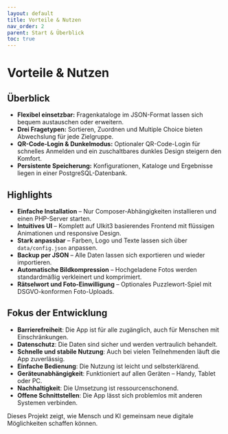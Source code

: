```yaml
---
layout: default
title: Vorteile & Nutzen
nav_order: 2
parent: Start & Überblick
toc: true
---
```


# Vorteile & Nutzen

## Überblick

- **Flexibel einsetzbar:** Fragenkataloge im JSON-Format lassen sich bequem austauschen oder erweitern.
- **Drei Fragetypen:** Sortieren, Zuordnen und Multiple Choice bieten Abwechslung für jede Zielgruppe.
- **QR-Code-Login & Dunkelmodus:** Optionaler QR-Code-Login für schnelles Anmelden und ein zuschaltbares dunkles Design steigern den Komfort.
- **Persistente Speicherung:** Konfigurationen, Kataloge und Ergebnisse liegen in einer PostgreSQL-Datenbank.

## Highlights

- **Einfache Installation** – Nur Composer-Abhängigkeiten installieren und einen PHP-Server starten.
- **Intuitives UI** – Komplett auf UIkit3 basierendes Frontend mit flüssigen Animationen und responsive Design.
- **Stark anpassbar** – Farben, Logo und Texte lassen sich über `data/config.json` anpassen.
- **Backup per JSON** – Alle Daten lassen sich exportieren und wieder importieren.
- **Automatische Bildkompression** – Hochgeladene Fotos werden standardmäßig verkleinert und komprimiert.
- **Rätselwort und Foto-Einwilligung** – Optionales Puzzlewort-Spiel mit DSGVO-konformen Foto-Uploads.

## Fokus der Entwicklung

- **Barrierefreiheit**: Die App ist für alle zugänglich, auch für Menschen mit Einschränkungen.
- **Datenschutz**: Die Daten sind sicher und werden vertraulich behandelt.
- **Schnelle und stabile Nutzung**: Auch bei vielen Teilnehmenden läuft die App zuverlässig.
- **Einfache Bedienung**: Die Nutzung ist leicht und selbsterklärend.
- **Geräteunabhängigkeit**: Funktioniert auf allen Geräten – Handy, Tablet oder PC.
- **Nachhaltigkeit**: Die Umsetzung ist ressourcenschonend.
- **Offene Schnittstellen**: Die App lässt sich problemlos mit anderen Systemen verbinden.

Dieses Projekt zeigt, wie Mensch und KI gemeinsam neue digitale Möglichkeiten schaffen können.

